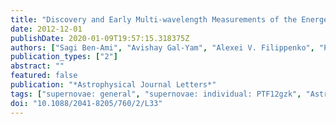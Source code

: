 ```yaml
---
title: "Discovery and Early Multi-wavelength Measurements of the Energetic Type Ic Supernova PTF12gzk: A Massive-star Explosion in a Dwarf Host Galaxy"
date: 2012-12-01
publishDate: 2020-01-09T19:57:15.318375Z
authors: ["Sagi Ben-Ami", "Avishay Gal-Yam", "Alexei V. Filippenko", "Paolo A. Mazzali", "Maryam Modjaz", "Ofer Yaron", "Iair Arcavi", "S. Bradley Cenko", "Assaf Horesh", "D. Andrew Howell", "Melissa L. Graham", "J. Chuck Horst", "Myunshin Im", "Yiseul Jeon", "Shrinivas R. Kulkarni", "Douglas C. Leonard", "Daniel Perley", "Elena Pian", "David J. Sand", "Mark Sullivan", "Juliette C. Becker", "David Bersier", "Joshua S. Bloom", "Michael Bottom", "Peter J. Brown", "Kelsey I. Clubb", "Ben Dilday", "Richard C. Dixon", "Aryeh L. Fortinsky", "Derek B. Fox", "Luis A. Gonzalez", "Avet Harutyunyan", "Mansi M. Kasliwal", "Weidong Li", "Matthew A. Malkan", "Ilan Manulis", "Thomas Matheson", "Nicholas A. Moskovitz", "Philip S. Muirhead", "Peter E. Nugent", "Eran O. Ofek", "Robert M. Quimby", "Joseph W. Richards", "Nathaniel R. Ross", "Kinchen J. Searcy", "Jeffrey M. Silverman", "Nathan Smith", "Andrew Vanderburg", "Emma S. Walker"]
publication_types: ["2"]
abstract: ""
featured: false
publication: "*Astrophysical Journal Letters*"
tags: ["supernovae: general", "supernovae: individual: PTF12gzk", "Astrophysics - Cosmology and Nongalactic Astrophysics"]
doi: "10.1088/2041-8205/760/2/L33"
---
```


